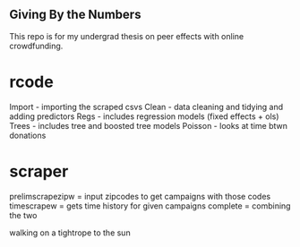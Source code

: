 
## Giving By the Numbers 

This repo is for my undergrad thesis on peer effects with online crowdfunding. 

# rcode 
Import - importing the scraped csvs 
Clean - data cleaning and tidying and adding predictors 
Regs - includes regression models (fixed effects + ols) 
Trees - includes tree and boosted tree models
Poisson - looks at time btwn donations 

# scraper
prelimscrapezipw = input zipcodes to get campaigns with those codes
timescrapew = gets time history for given campaigns
complete = combining the two

walking on a tightrope to the sun
